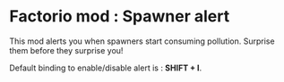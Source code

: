 # Factorio mod : Spawner alert

This mod alerts you when spawners start consuming pollution. Surprise them before they surprise you!

Default binding to enable/disable alert is : __SHIFT + I__.
